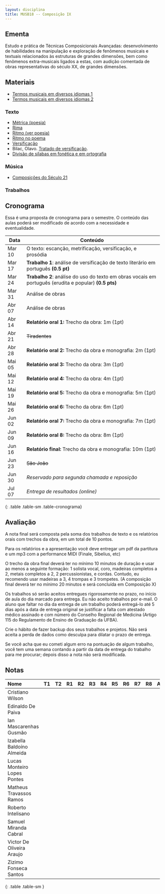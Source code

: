 ```yaml
---
layout: disciplina
title: MUSB18 -- Composição IX
---
```


## Ementa

Estudo e prática de Técnicas Composicionais Avançadas: desenvolvimento
de habilidades na manipulação e exploração de fenômenos musicais e
textuais relacionados às estruturas de grandes dimensões, bem como
fenômenos extra-musicais ligados a estas, com audição comentada de
obras representativas do século XX, de grandes dimensões.

## Materiais

- [Termos musicais em diversos idiomas 1][20]
- [Termos musicais em diversos idiomas 2][21]

### Texto

  - [Métrica (poesia)](http://pt.wikipedia.org/wiki/Métrica_(poesia))
  - [Rima](http://pt.wikipedia.org/wiki/Rima)
  - [Ritmo (ver poesia)](http://pt.wikipedia.org/wiki/Ritmo)
  - [Ritmo no poema](http://pt.wikipedia.org/wiki/Ritmo_no_poema)
  - [Versificação](http://pt.wikipedia.org/wiki/Versificação)
  - Bilac, Olavo. [Tratado de versificação](https://www.dropbox.com/s/zgolwyg37d2mqgo/bilac-tratado.pdf?dl=0).
  - [Divisão de sílabas em fonética e em ortografia](http://www.academia.org.br/artigos/divisao-de-silabas-em-fonetica-e-em-ortografia)

### Música

  - [Composições do Século 21](/pedro/composicoes-do-seculo-21/)

### Trabalhos

<!---

  - Entrega 11 de Maio: Redução da [Rapsódia Espanhola de Ravel][1], _Prelude a la Nuit_, compassos 18 a 34.
  - Entrega 18 de maio: Análise da orquestração na _Alborada del Gracioso_ de Ravel. Até o número 8 de ensaio. [PDF][2] e [MP3][3]

-->

## Cronograma

Essa é uma proposta de cronograma para o semestre. O conteúdo das
aulas poderá ser modificado de acordo com a necessidade e
eventualidade.

| Data   | Conteúdo                                                                                               |
| ---    | ---                                                                                                    |
| Mar 10 | O texto: escanção, metrificação, versificação, e prosódia                                              |
| Mar 17 | **Trabalho 1**: análise de versificação de texto literário em português **(0.5 pt)**                   |
| Mar 24 | **Trabalho 2**: análise do uso do texto em obras vocais em português (erudita e popular) **(0.5 pts)** |
| Mar 31 | Análise de obras                                                                                       |
| Abr 07 | Análise de obras                                                                                       |
| Abr 14 | **Relatório oral 1:** Trecho da obra: 1m (1pt)                                            |
| Abr 21 | <del>Tiradentes</del>                                                                                  |
| Abr 28 | **Relatório oral 2:** Trecho da obra e monografia: 2m (1pt)                                            |
| Mai 05 | **Relatório oral 3:** Trecho da obra: 3m (1pt)                                            |
| Mai 12 | **Relatório oral 4:** Trecho da obra: 4m (1pt)                                            |
| Mai 19 | **Relatório oral 5:** Trecho da obra e monografia: 5m (1pt)                                            |
| Mai 26 | **Relatório oral 6:** Trecho da obra: 6m (1pt)                                            |
| Jun 02 | **Relatório oral 7:** Trecho da obra e monografia: 7m (1pt)                                            |
| Jun 09 | **Relatório oral 8:** Trecho da obra: 8m (1pt)                                            |
| Jun 16 | **Relatório final:** Trecho da obra e monografia: 10m (1pt)                                            |
| Jun 23 | <del>São João</del>                                                                                    |
| Jun 30 | _Reservado para segunda chamada e reposição_                                                           |
| Jul 07 | _Entrega de resultados (online)_                                                                       |
{: .table .table-sm .table-cronograma}

## Avaliação

A nota final será composta pela soma dos trabalhos de texto e os
relatórios orais com trechos da obra, em um total de 10 pontos.

Para os relatórios e a apresentação você deve entregar um pdf da
partitura e um mp3 com a performance MIDI (Finale, Sibelius, etc)

O trecho da obra final deverá ter no mínimo 10 minutos de duração e
usar ao menos a seguinte formação: 1 solista vocal, coro, madeiras
completos a 2, metais completos a 2, 2 percussionistas, e cordas.
Contudo, eu recomendo usar madeiras a 3, 4 trompas e 3 trompetes. (A
composição final deverá ter no mínimo 20 minutos e será concluída em
Composição X)

Os trabalhos só serão aceitos entregues rigorosamente no prazo, no
início de aula do dia marcado para entrega. Eu não aceito trabalhos
por e-mail. O aluno que faltar no dia da entrega de um trabalho poderá
entregá-lo até 5 dias após a data de entrega original se justificar a
falta com atestado médico assinado e com número do Conselho Regional
de Medicina (Artigo 115 do Regulamento de Ensino de Graduação da
UFBA).

Crie o hábito de fazer backup dos seus trabalhos e projetos. Não será
aceita a perda de dados como desculpa para dilatar o prazo de entrega.

Se você acha que eu cometi algum erro na pontuação de algum trabalho,
você tem uma semana contando a partir da data de entrega do trabalho
para me procurar; depois disso a nota não será modificada.

## Notas

| Nome                        | T1 | T2 | R1 | R2 | R3 | R4 | R5 | R6 | R7 | R8 | AF | Nota |
|:----------------------------|:---|:---|:---|:---|:---|:---|:---|:---|:---|:---|:---|:-----|
| Cristiano Wilson            |    |    |    |    |    |    |    |    |    |    |    | =sum |
| Edinaldo De Paiva           |    |    |    |    |    |    |    |    |    |    |    | =sum |
| Ian Mascarenhas Gusmão      |    |    |    |    |    |    |    |    |    |    |    | =sum |
| Izabella Baldoíno Almeida   |    |    |    |    |    |    |    |    |    |    |    | =sum |
| Lucas Monteiro Lopes Pontes |    |    |    |    |    |    |    |    |    |    |    | =sum |
| Matheus Travassos Ramos     |    |    |    |    |    |    |    |    |    |    |    | =sum |
| Roberto Intelisano          |    |    |    |    |    |    |    |    |    |    |    | =sum |
| Samuel Miranda Cabral       |    |    |    |    |    |    |    |    |    |    |    | =sum |
| Victor De Oliveira Araujo   |    |    |    |    |    |    |    |    |    |    |    | =sum |
| Zizimo Fonseca Santos       |    |    |    |    |    |    |    |    |    |    |    | =sum |
{: .table .table-sm }


[1]: https://www.dropbox.com/s/dh7w83o19ao5gek/Ravel%20-%20Rapsodia%20Espanhola%201.pdf?dl=1
[2]: https://www.dropbox.com/s/o604gwvyfw6rlx2/Ravel%20-%20Alborada%20del%20Gracioso.pdf?dl=1
[3]: https://www.dropbox.com/s/bnkcy1yzctisgin/Ravel%20-%20Alborada%20del%20gracioso.mp3?dl=1

[20]: https://connect.issaquah.wednet.edu/high/ihs/staff/mr_longmans_orchestras/w/general_orchestra_information/2605/music-terms
[21]: https://web.library.yale.edu/cataloging/music/instname
